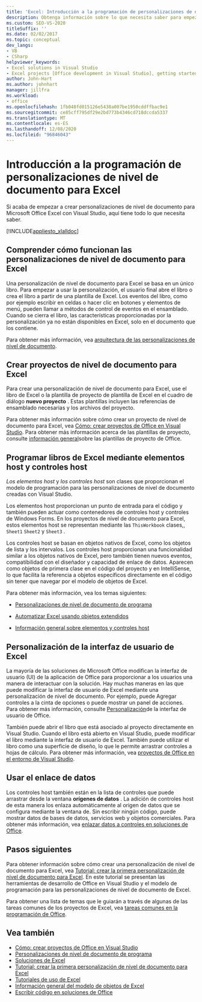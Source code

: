 ```yaml
---
title: 'Excel: Introducción a la programación de personalizaciones de nivel de documento'
description: Obtenga información sobre lo que necesita saber para empezar a crear personalizaciones de nivel de documento para Microsoft Office Excel mediante Visual Studio.
ms.custom: SEO-VS-2020
titleSuffix: ''
ms.date: 02/02/2017
ms.topic: conceptual
dev_langs:
- VB
- CSharp
helpviewer_keywords:
- Excel solutions in Visual Studio
- Excel projects [Office development in Visual Studio], getting started
author: John-Hart
ms.author: johnhart
manager: jillfra
ms.workload:
- office
ms.openlocfilehash: 1fb048fd015126e5438a007be1950cddffbac9e1
ms.sourcegitcommit: ce85cff795df29e2bd773b4346cd718dccda5337
ms.translationtype: MT
ms.contentlocale: es-ES
ms.lasthandoff: 12/08/2020
ms.locfileid: "96846043"
---
```

# <a name="get-started-programming-document-level-customizations-for-excel"></a>Introducción a la programación de personalizaciones de nivel de documento para Excel
  Si acaba de empezar a crear personalizaciones de nivel de documento para Microsoft Office Excel con Visual Studio, aquí tiene todo lo que necesita saber.

 [!INCLUDE[appliesto_xlalldoc](../vsto/includes/appliesto-xlalldoc-md.md)]

## <a name="understand-how-document-level-customizations-for-excel-work"></a>Comprender cómo funcionan las personalizaciones de nivel de documento para Excel
 Una personalización de nivel de documento para Excel se basa en un único libro. Para empezar a usar la personalización, el usuario final abre el libro o crea el libro a partir de una plantilla de Excel. Los eventos del libro, como por ejemplo escribir en celdas o hacer clic en botones y elementos de menú, pueden llamar a métodos de control de eventos en el ensamblado. Cuando se cierra el libro, las características proporcionadas por la personalización ya no están disponibles en Excel, solo en el documento que los contiene.

 Para obtener más información, vea [arquitectura de las personalizaciones de nivel de documento](../vsto/architecture-of-document-level-customizations.md).

## <a name="create-document-level-projects-for-excel"></a>Crear proyectos de nivel de documento para Excel
 Para crear una personalización de nivel de documento para Excel, use el libro de Excel o la plantilla de proyecto de plantilla de Excel en el cuadro de diálogo **nuevo proyecto** . Estas plantillas incluyen las referencias de ensamblado necesarias y los archivos del proyecto.

 Para obtener más información sobre cómo crear un proyecto de nivel de documento para Excel, vea [Cómo: crear proyectos de Office en Visual Studio](../vsto/how-to-create-office-projects-in-visual-studio.md). Para obtener más información acerca de las plantillas de proyecto, consulte [información general](../vsto/office-project-templates-overview.md)sobre las plantillas de proyecto de Office.

## <a name="program-excel-workbooks-by-using-host-items-and-host-controls"></a>Programar libros de Excel mediante elementos host y controles host
 *Los elementos host* y *los controles host* son clases que proporcionan el modelo de programación para las personalizaciones de nivel de documento creadas con Visual Studio.

 Los elementos host proporcionan un punto de entrada para el código y también pueden actuar como contenedores de controles host y controles de Windows Forms. En los proyectos de nivel de documento para Excel, estos elementos host se representan mediante las `ThisWorkbook` clases,, `Sheet1` `Sheet2` y `Sheet3` .

 Los controles host se basan en objetos nativos de Excel, como los objetos de lista y los intervalos. Los controles host proporcionan una funcionalidad similar a los objetos nativos de Excel, pero también tienen nuevos eventos, compatibilidad con el diseñador y capacidad de enlace de datos. Aparecen como objetos de primera clase en el código del proyecto y en IntelliSense, lo que facilita la referencia a objetos específicos directamente en el código sin tener que navegar por el modelo de objetos de Excel.

 Para obtener más información, vea los temas siguientes:

- [Personalizaciones de nivel de documento de programa](../vsto/programming-document-level-customizations.md)

- [Automatizar Excel usando objetos extendidos](../vsto/automating-excel-by-using-extended-objects.md)

- [Información general sobre elementos y controles host](../vsto/host-items-and-host-controls-overview.md)

## <a name="customize-the-user-interface-of-excel"></a>Personalización de la interfaz de usuario de Excel
 La mayoría de las soluciones de Microsoft Office modifican la interfaz de usuario (UI) de la aplicación de Office para proporcionar a los usuarios una manera de interactuar con la solución. Hay muchas maneras en las que puede modificar la interfaz de usuario de Excel mediante una personalización de nivel de documento. Por ejemplo, puede Agregar controles a la cinta de opciones o puede mostrar un panel de acciones. Para obtener más información, consulte [Personalización](../vsto/office-ui-customization.md)de la interfaz de usuario de Office.

 También puede abrir el libro que está asociado al proyecto directamente en Visual Studio. Cuando el libro está abierto en Visual Studio, puede modificar el libro mediante la interfaz de usuario de Excel. También puede utilizar el libro como una superficie de diseño, lo que le permite arrastrar controles a hojas de cálculo. Para obtener más información, vea [proyectos de Office en el entorno de Visual Studio](../vsto/office-projects-in-the-visual-studio-environment.md).

## <a name="use-data-binding"></a>Usar el enlace de datos
 Los controles host también están en la lista de controles que puede arrastrar desde la ventana **orígenes de datos** . La adición de controles host de esta manera los enlaza automáticamente al origen de datos que se configura mediante la ventana de. Sin escribir ningún código, puede mostrar datos de bases de datos, servicios web y objetos comerciales. Para obtener más información, vea [enlazar datos a controles en soluciones de Office](../vsto/binding-data-to-controls-in-office-solutions.md).

## <a name="next-steps"></a>Pasos siguientes
 Para obtener información sobre cómo crear una personalización de nivel de documento para Excel, vea [Tutorial: crear la primera personalización de nivel de documento para Excel](../vsto/walkthrough-creating-your-first-document-level-customization-for-excel.md). En este tutorial se presentan las herramientas de desarrollo de Office en Visual Studio y el modelo de programación para las personalizaciones de nivel de documento de Excel.

 Para obtener una lista de temas que le guiarán a través de algunas de las tareas comunes de los proyectos de Excel, vea [tareas comunes en la programación de Office](../vsto/common-tasks-in-office-programming.md).

## <a name="see-also"></a>Vea también
- [Cómo: crear proyectos de Office en Visual Studio](../vsto/how-to-create-office-projects-in-visual-studio.md)
- [Personalizaciones de nivel de documento de programa](../vsto/programming-document-level-customizations.md)
- [Soluciones de Excel](../vsto/excel-solutions.md)
- [Tutorial: crear la primera personalización de nivel de documento para Excel](../vsto/walkthrough-creating-your-first-document-level-customization-for-excel.md)
- [Tutoriales de uso de Excel](../vsto/walkthroughs-using-excel.md)
- [Información general del modelo de objetos de Excel](../vsto/excel-object-model-overview.md)
- [Escribir código en soluciones de Office](../vsto/writing-code-in-office-solutions.md)
